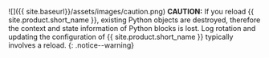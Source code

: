 ![]({{ site.baseurl}}/assets/images/caution.png) **CAUTION:**
If you reload {{ site.product.short_name }}, existing Python objects are destroyed, therefore
the context and state information of Python blocks is lost. Log rotation and
updating the configuration of {{ site.product.short_name }} typically involves a reload.
{: .notice--warning}
